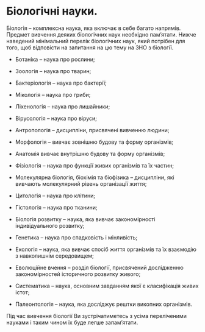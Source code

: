 Біологічні науки.
=================

Біологія – комплексна наука, яка включає в себе багато напрямів. Предмет
вивчення деяких біологічних наук необхідно пам’ятати. Нижче наведений
мінімальний перелік біологічних наук, який потрібен для того, щоб
відповісти на запитання на цю тему на ЗНО з біології.

-   Ботаніка – наука про рослини;

-   Зоологія – наука про тварин;

-   Бактеріологія – наука про бактерії;

-   Мікологія – наука про гриби;

-   Ліхенологія – наука про лишайники;

-   Вірусологія – наука про віруси;

-   Антропологія – дисципліни, присвячені вивченню людини;

-   Морфологія – вивчає зовнішню будову та форму організмів;

-   Анатомія вивчає внутрішню будову та форму організмів;

-   Фізіологія – наука про функції живих організмів та їх частин;

-   Молекулярна біологія, біохімія та біофізика – дисципліни, які
    вивчають молекулярний рівень організації життя;

-   Цитологія – наука про клітини;

-   Гістологія – наука про тканини;

-   Біологія розвитку – наука, яка вивчає закономірності індивідуального
    розвитку;

-   Генетика – наука про спадковість і мінливість;

-   Екологія – наука, яка вивчає спосіб життя організмів та їх взаємодію
    з навколишнім середовищем;

-   Еволюційне вчення – розділ біології, присвячений дослідженню
    закономірностей історичного розвитку живого;

-   Систематика – наука, основним завданням якої є класифікація живих
    істот;

-   Палеонтологія – наука, яка досліджує рештки викопних організмів.

Під час вивчення біології Ви зустрічатиметесь з усіма переліченими
науками і таким чином їх буде легше запам’ятати.